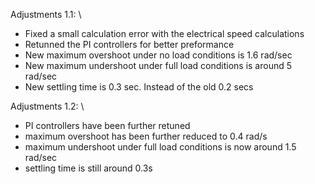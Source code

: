 Adjustments 1.1: \ 
- Fixed a small calculation error with the electrical speed calculations
- Retunned the PI controllers for better preformance
- New maximum overshoot under no load conditions is 1.6 rad/sec
- New maximum undershoot under full load conditions is around 5 rad/sec
- New settling time is 0.3 sec. Instead of the old 0.2 secs

Adjustments 1.2: \
- PI controllers have been further retuned 
- maximum overshoot has been further reduced to 0.4 rad/s
- maximum undershoot under full load conditions is now around 1.5 rad/sec
- settling time is still around 0.3s 
